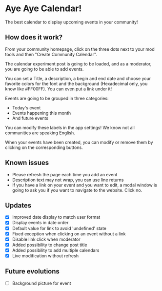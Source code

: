 # Aye Aye Calendar! 
The best calendar to display upcoming events in your community!

## How does it work?
From your community homepage, click on the three dots next to your mod tools and then "Create Community Calendar".

The calendar experiment post is going to be loaded, and as a moderator, you are going to be able to add events.

You can set a Title, a description, a begin and end date and choose your favorite colors for the font and the background (Hexadecimal only, you know like #FF00FF).
You can even put a link under it!

Events are going to be grouped in three categories:
* Today's event
* Events happening this month
* And future events

You can modify these labels in the app settings! We know not all communities are speaking English.

When your events have been created, you can modify or remove them by clicking on the corresponding buttons.

## Known issues
* Please refresh the page each time you add an event
* Description text may not wrap, you can use line returns
* If you have a link on your event and you want to edit, a modal window is going to ask you if you want to navigate to the website. Click no.

## Updates
* [X] Improved date display to match user format
* [X] Display events in date order
* [X] Default value for link to avoid 'undefined' state
* [X] Fixed exception when clicking on an event without a link
* [X] Disable link click when moderator
* [X] Added possibility to change post title
* [X] Added possibility to add multiple calendars
* [X] Live modification without refresh

## Future evolutions
* [ ] Background picture for event